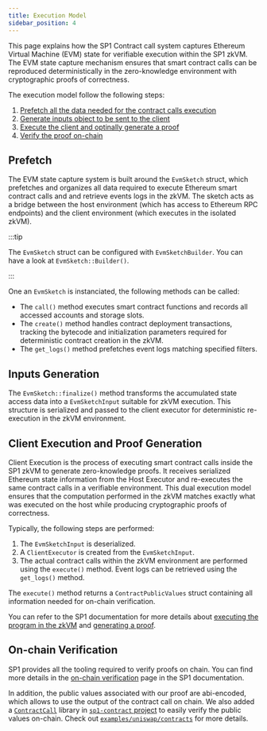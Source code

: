 ```yaml
---
title: Execution Model
sidebar_position: 4
---
```


This page explains how the SP1 Contract call system captures Ethereum Virtual Machine (EVM) state for verifiable execution within the SP1 zkVM. The EVM state capture mechanism ensures that smart contract calls can be reproduced deterministically in the zero-knowledge environment with cryptographic proofs of correctness.

The execution model follow the following steps:

1. [Prefetch all the data needed for the contract calls execution](#prefetch)
2. [Generate inputs object to be sent to the client](#input-generation)
3. [Execute the client and optinally generate a proof](#client-execution-and-proof-generation)
4. [Verify the proof on-chain](#on-chain-verification)

## Prefetch

The EVM state capture system is built around the `EvmSketch` struct, which prefetches and organizes all data required to execute Ethereum smart contract calls and and retrieve events logs in the zkVM. The sketch acts as a bridge between the host environment (which has access to Ethereum RPC endpoints) and the client environment (which executes in the isolated zkVM).

:::tip

The `EvmSketch` struct can be configured with `EvmSketchBuilder`. You can have a look at `EvmSketch::Builder()`.

:::

One an `EvmSketch` is instanciated, the following methods can be called:

* The `call()` method executes smart contract functions and records all accessed accounts and storage slots.
* The `create()` method handles contract deployment transactions, tracking the bytecode and initialization parameters required for deterministic contract creation in the zkVM.
* The `get_logs()` method prefetches event logs matching specified filters.

## Inputs Generation

The `EvmSketch::finalize()` method transforms the accumulated state access data into a `EvmSketchInput` suitable for zkVM execution. This structure is serialized and passed to the client executor for deterministic re-execution in the zkVM environment.

## Client Execution and Proof Generation

Client Execution is the process of executing smart contract calls inside the SP1 zkVM to generate zero-knowledge proofs. It receives serialized Ethereum state information from the Host Executor and re-executes the same contract calls in a verifiable environment. This dual execution model ensures that the computation performed in the zkVM matches exactly what was executed on the host while producing cryptographic proofs of correctness.

Typically, the following steps are performed:

1. The `EvmSketchInput` is deserialized.
2. A `ClientExecutor` is created from the `EvmSketchInput`.
3. The actual contract calls within the zkVM environment are performed using the `execute()` method. Event logs can be retrieved using the `get_logs()` method.

The `execute()` method returns a `ContractPublicValues` struct containing all information needed for on-chain verification.

You can refer to the SP1 documentation for more details about [executing the program in the zkVM](https://docs.succinct.xyz/docs/sp1/generating-proofs/basics#executing-the-program) and [generating a proof](https://docs.succinct.xyz/docs/sp1/generating-proofs/basics#generating-the-proof).

## On-chain Verification

SP1 provides all the tooling required to verify proofs on chain. You can find more details in the [on-chain verification](https://docs.succinct.xyz/docs/sp1/verification/getting-started#generating-sp1-proofs-for-onchain-verification) page in the SP1 documentation.

In addition, the public values associated with our proof are abi-encoded, which allows to use the output of the contract call on chain. We also added a [`ContractCall`](https://github.com/succinctlabs/sp1-contracts/blob/main/contracts/src/v4.0.0-rc.3/utils/ContractCall.sol) library in [`sp1-contract` project](https://github.com/succinctlabs/sp1-contracts/pulls) to easily verify the public values on-chain. Check out [`examples/uniswap/contracts`](https://github.com/succinctlabs/sp1-contract-call/tree/main/examples/uniswap/contracts) for more details.

